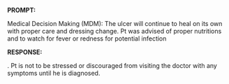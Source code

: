 **PROMPT:**

Medical Decision Making (MDM): The ulcer will continue to heal on its own with proper care and dressing change. Pt was advised of proper nutritions and to watch for fever or redness for potential infection

**RESPONSE:**

 . Pt is not to be stressed or discouraged from visiting the doctor with any symptoms until he is diagnosed.